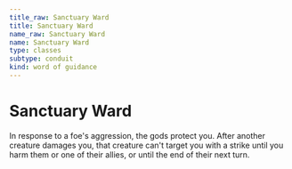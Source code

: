 ```yaml
---
title_raw: Sanctuary Ward
title: Sanctuary Ward
name_raw: Sanctuary Ward
name: Sanctuary Ward
type: classes
subtype: conduit
kind: word of guidance
---
```


# Sanctuary Ward

In response to a foe's aggression, the gods protect you. After another creature damages you, that creature can't target you with a strike until you harm them or one of their allies, or until the end of their next turn.
